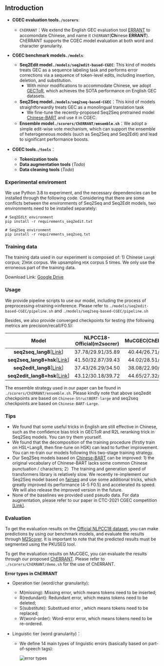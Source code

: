 

## Introduction


+ **CGEC evaluation tools`./scorers`**:
  + `ChERRANT`：We extend the English GEC evaluation tool [ERRANT](https://github.com/chrisjbryant/errant) to accomondate Chinese, and name it `ChERRANT`(**Ch**inese **ERRANT**). ChERRANT supports the CGEC model evaluation at both word and character granularity.

+ **CGEC benchmark models`./models`**:
  + **Seq2Edit model`./models/seq2edit-based-CGEC`**: This kind of models treats GEC as a sequence labeling task and performs error corrections via a sequence of token-level edits, including insertion, deletion, and substitution.
    +  With minor modifications to accommodate Chinese, we adopt [GECToR](https://github.com/grammarly/gector), which achieves the SOTA performance on English GEC datasets.
  + **Seq2Seq model`./models/seq2seq-based-CGEC`**：This kind of models straightforwardly treats GEC as a monolingual translation task
    + We fine-tune the recently-proposed Seq2Seq pretrained model [Chinese-BART](https://github.com/fastnlp/CPT) and use it in CGEC.
  + **Ensemble model`./scorers/ChERRANT/emsemble.sh`**：We adopt a simple edit-wise vote mechanism, which can support the ensemble of heterogeneous models (such as Seq2Seq and Seq2Edit) and lead to significant performance boosts.
+ **CGEC tools`./tools`**：
  + **Tokenization tools**
  + **Data augmentation tools** (*Todo*)
  + **Data cleaning tools** (*Todo*)



### Experimental enviroment

We use Python 3.8 to experiment, and the necessary dependencies can be installed through the following code. Considering that there are some conflicts between the environments of Seq2Seq and Seq2Edit models, two environments need to be installed separately:
```
# Seq2Edit environment
pip install -r requirements_seq2edit.txt

# Seq2Seq environment
pip install -r requirements_seq2seq.txt
```

### Training data

The training data used in our experiment is composed of: 1) Chinese `Lang8` corpus; 2)`HSK` corpus. We upsampling `HSK` corpus 5 times. We only use the erroneous part of the training data.

Download Link: [Google Drive](https://drive.google.com/file/d/1l0A50z7fMXjQT3y2ct7TQsEHqOwlvg0_/view?usp=sharing)

<!-- **Note: the copyright issue about HSK data is under discussion, so the training data download link is not available at present.** -->

### Usage
We provide pipeline scripts to use our model, including the process of preprocessing->training->inference. Please refer to
`./models/seq2edit-based-CGEC/pipeline.sh` and `./models/seq2seq-based-CGEC/pipeline.sh`

Besides, we also provide converged checkpoints for testing (the following metrics are precision/recall/F0.5):

| Model | NLPCC18-Official(m2socrer)| MuCGEC(ChERRANT)|
| :-------: | :---------:| :---------: |
| **seq2seq_lang8**[[Link](https://drive.google.com/file/d/1Jras2Km4ScdVB0sx8ePg-PqCmDC4O8v5/view?usp=sharing)] |     37.78/29.91/35.89      | 40.44/26.71/36.67 |
| **seq2seq_lang8+hsk**[[Link](https://drive.google.com/file/d/180CXiW7pDz0wcbeTgszVoBrvzRmXzeZ9/view?usp=sharing)] |     41.50/32.87/39.43      | 44.02/28.51/39.70 |
| **seq2edit_lang8**[[Link](https://drive.google.com/file/d/13OAJ9DSThqssl93bSn0vQetetLhQz5LA/view?usp=sharing)] |     37.43/26.29/34.50      | 38.08/22.90/33.62 |
| **seq2edit_lang8+hsk**[[Link](https://drive.google.com/file/d/1ce7t8r3lLUeJ4eIxIg3EpXwHIUE99nk8/view?usp=sharing)] |     43.12/30.18/39.72      | 44.65/27.32/39.62 |

The ensemble strategy used in our paper can be found in `./scorers/ChERRANT/ensemble.sh`. Please kindly note that above seq2edit checkpoints are based on `Chinese-StructBERT-large` and seq2seq checkpoints are based on `Chinese-BART-Large`.

### Tips
+ We found that some useful tricks in English are still effective in Chinese, such as the confidence bias trick in GECToR and R2L reranking trick in Seq2Seq models. You can try them yourself.
+ We found that the decomposition of the training procedure (firstly train on HSL+Lang8, then fine-tune on HSK) can lead to further improvement. You can re-train our models following this two-stage training strategy.
+ Our Seq2Seq models based on [Chinese-BART](https://huggingface.co/fnlp/bart-large-chinese) can be improved: 1) the original vocabulary of Chinese-BART lacks some common Chinese punctuation / characters; 2）The training and generation speed of transformers library is relatively slow. We recently re-implement our Seq2Seq model based on [fairseq](https://github.com/pytorch/fairseq) and use some additional tricks, which greatly improved its performance (4-5 F0.5) and accelerated its speed. We will also release the improved version in the future.
+ None of the baselines we provided used pseudo data. For data augmentation, please refer to our paper in CTC-2021 CGEC competition [[Link]](https://github.com/HillZhang1999/CTC-Report). 

### Evaluation

To get the evaluation results on the [Official NLPCC18 dataset](http://tcci.ccf.org.cn/conference/2018/taskdata.php), you can make predictions by using our benchmark models, and evaluate the results through [M2Scorer](https://github.com/nusnlp/m2scorer). It is important to note that the predicted results must be segmented using the PKUSEG tool.

To get the evaluation results on MuCGEC, you can evaluate the results through our proposed [ChERRANT](./scorers/ChERRANT). Please refer to `./scorers/ChERRANT/demo.sh` for the use of ChERRANT.

**Error types in ChERRANT**
+ Operation tier (word/char granularity):
  + M(missing): Missing error, which means tokens need to be inserted;
  + R(redundant): Redundant error, which means tokens need to be deleted;
  + S(substitute): Substitued error , which means tokens need to be replaced;
  + W(word-order): Word-error error, which means tokens need to be re-ordered.
  
+ Linguistic tier (word granularity)：
  + We define 14 main types of linguistic errors (basically based on part-of-speech tags):
  
    ![error types](./pics/errors.PNG)


